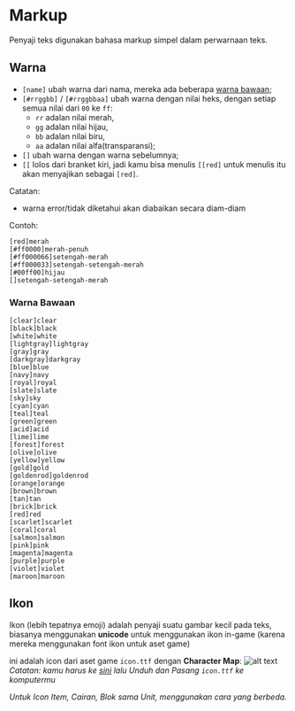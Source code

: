 # Markup

Penyaji teks digunakan bahasa markup simpel dalam perwarnaan teks.

## Warna
-   `[name]` ubah warna dari nama, mereka ada beberapa [warna bawaan](#warna-bawaan);
-   `[#rrggbb]` / `[#rrggbbaa]` ubah warna dengan nilai heks, dengan setiap semua nilai dari `00` ke `ff`:
    -   `rr` adalan nilai merah,
    -   `gg` adalan nilai hijau,
    -   `bb` adalan nilai biru,
    -   `aa` adalan nilai alfa(transparansi);
-   `[]` ubah warna dengan warna sebelumnya;
-   `[[` lolos dari branket kiri, jadi kamu bisa menulis `[[red]` untuk menulis itu akan menyajikan sebagai `[red]`.

Catatan:

-   warna error/tidak diketahui akan diabaikan secara diam-diam

Contoh:

    [red]merah
    [#ff0000]merah-penuh
    [#ff000066]setengah-merah
    [#ff000033]setengah-setengah-merah
    [#00ff00]hijau
    []setengah-setengah-merah



### Warna Bawaan

    [clear]clear
    [black]black
    [white]white
    [lightgray]lightgray
    [gray]gray
    [darkgray]darkgray
    [blue]blue
    [navy]navy
    [royal]royal
    [slate]slate
    [sky]sky
    [cyan]cyan
    [teal]teal
    [green]green
    [acid]acid
    [lime]lime
    [forest]forest
    [olive]olive
    [yellow]yellow
    [gold]gold
    [goldenrod]goldenrod
    [orange]orange
    [brown]brown
    [tan]tan
    [brick]brick
    [red]red
    [scarlet]scarlet
    [coral]coral
    [salmon]salmon
    [pink]pink
    [magenta]magenta
    [purple]purple
    [violet]violet
    [maroon]maroon

## Ikon

Ikon (lebih tepatnya emoji) adalah penyaji suatu gambar kecil pada teks, biasanya menggunakan **unicode** untuk menggunakan ikon in-game (karena mereka menggunakan font ikon untuk aset game)

ini adalah icon dari aset game `icon.ttf` dengan **Character Map**:
![alt text](/wiki/images/modding/markup/image.png)
*Catatan: kamu harus ke [sini](https://github.com/Anuken/Mindustry/tree/master/core/assets/fonts) lalu Unduh dan Pasang `icon.ttf` ke komputermu*

*Untuk Icon Item, Cairan, Blok sama Unit, menggunakan cara yang berbeda.*
